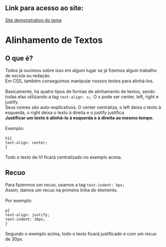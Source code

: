 ## Link para acesso ao site:
[Site demonstrativo do tema](https://andersonr-o.github.io/Html-Css/alinhamento-e-recuo/index.html)

# Alinhamento de Textos
 ## O que é?
  Todos já ouvimos sobre isso em algum lugar se já fizemos algum trabalho de escola ou redação.<br>
  Em CSS, também conseguimos manipular nossos textos para alinhá-los.<br><br>
  Basicamente, há quatro tipos de formas de alinhamento de textos, sendo todas elas utilizando a tag ```text-align: x;```. O x pode ser center, left, right e justify.<br>
  Seus nomes são auto-explicativos. O center centraliza, o left deixa o texto à esquerda, o right deixa o texto à direita e o justify justifica.<br>
  **Justificar um texto é alinhá-lo à esquerda e à direita ao mesmo tempo.**<br><br>
  Exemplo:<br><br>
  ```h1{```<br>
            ```text-align: center;```<br>
        ```}```<br><br>
  Todo o texto de h1 ficará centralizado no exemplo acima.
  ## Recuo
   Para fazermos um recuo, usamos a tag ```text-indent: Xpx;```<br>
   Assim, damos um recuo na primeira linha do elemento.<br><br>
   Por exemplo:<br><br>
   ```p{```<br>
            ```text-align: justify;```<br>
            ```text-indent: 30px;```<br>
        ```}```<br><br>
    Segundo o exemplo acima, todo o texto ficará justificado e com um recuo de 30px.
